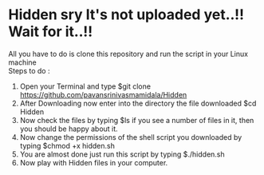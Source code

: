 # Hidden sry It's not uploaded yet..!! Wait for it..!!

All you have to do is clone this repository and run the script in your Linux machine  
Steps to do :
1) Open your Terminal and type $git clone https://github.com/pavansrinivasmamidala/Hidden   
2) After Downloading now enter into the directory the file downloaded $cd Hidden    
3) Now check the files by typing $ls if you see a number of files in it, then you should be happy about it.  
4) Now change the permissions of the shell script you downloaded by typing $chmod +x hidden.sh   
5) You are almost done just run this script by typing $./hidden.sh
6) Now play with Hidden files in your computer. 
